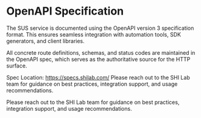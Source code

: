 # OpenAPI Specification

The SUS service is documented using the OpenAPI version 3 specification format. This ensures seamless integration with automation tools, SDK generators, and client libraries.

All concrete route definitions, schemas, and status codes are maintained in the OpenAPI spec, which serves as the authoritative source for the HTTP surface.

Spec Location:
<https://specs.shilab.com/>
Please reach out to the SHI Lab team for guidance on best practices, integration support, and usage recommendations.

Please reach out to the SHI Lab team for guidance on best practices, integration support, and usage recommendations.

